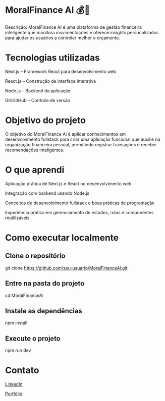# MoralFinance AI 💰🤖

Descrição:
MoralFinance AI é uma plataforma de gestão financeira inteligente que monitora movimentações e oferece insights personalizados para ajudar os usuários a controlar melhor o orçamento.

# Tecnologias utilizadas

Next.js – Framework React para desenvolvimento web

React.js – Construção de interface interativa

Node.js – Backend da aplicação

Git/GitHub – Controle de versão

# Objetivo do projeto

O objetivo do MoralFinance AI é aplicar conhecimentos em desenvolvimento fullstack para criar uma aplicação funcional que auxilie na organização financeira pessoal, permitindo registrar transações e receber recomendações inteligentes.

# O que aprendi

Aplicação prática de Next.js e React no desenvolvimento web

Integração com backend usando Node.js

Conceitos de desenvolvimento fullstack e boas práticas de programação

Experiência prática em gerenciamento de estados, rotas e componentes reutilizáveis

# Como executar localmente
## Clone o repositório
git clone https://github.com/seu-usuario/MoralFinanceAI.git

## Entre na pasta do projeto
cd MoralFinanceAI

## Instale as dependências
npm install

## Execute o projeto
npm run dev

# Contato

[LinkedIn](https://www.linkedin.com/in/brunodc-dev/)

[Portfólio](https://portfolio-brunodcdev.web.app/)
